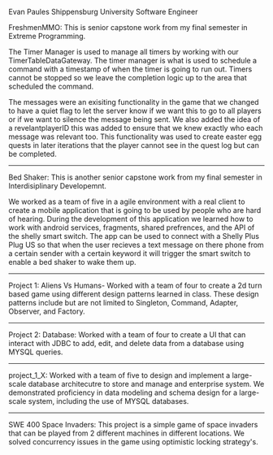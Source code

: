 Evan Paules
Shippensburg University
Software Engineer

FreshmenMMO: This is senior capstone work from my final semester in Extreme Programming. 

The Timer Manager is used to manage all timers by working with our TimerTableDataGateway. The timer manager is what is used to schedule a command with a timestamp of when the timer is going to run out. Timers cannot be stopped so we leave the completion logic up to the area that scheduled the command.

The messages were an exisiting functionality in the game that we changed to have a quiet flag to let the server know if we want this to go to all players or if we want to silence the message being sent. We also added the idea of a revelantplayerID this was added to ensure that we knew exactly who each message was relevant too. This functionality was used to create easter egg quests in later iterations that the player cannot see in the quest log but can be completed.

---------------------------------------------------------------------------------------------------------------------------

Bed Shaker: This is another senior capstone work from my final semester in Interdisiplinary Developemnt.

We worked as a team of five in a agile environment with a real client to create a mobile application that is going to be used by people who are hard of hearing. During the development of this application we learned how to work with android services, fragments, shared prefrences, and the API of the shelly smart switch. The app can be used to connect with a Shelly Plus Plug US so that when the user recieves a text message on there phone from a certain sender with a certain keyword it will trigger the smart switch to enable a bed shaker to wake them up.

---------------------------------------------------------------------------------------------------------------------------

Project 1: Aliens Vs Humans- Worked with a team of four to create a 2d turn based game using different design patterns learned in class. These design patterns include but are not limited to Singleton, Command, Adapter, Observer, and Factory.

---------------------------------------------------------------------------------------------------------------------------

Project 2: Database: Worked with a team of four to create a UI that can interact with JDBC to add, edit, and delete data from a database using MYSQL queries.

---------------------------------------------------------------------------------------------------------------------------

project_1_X: Worked with a team of five to design and implement a large-scale database architecutre to store and manage and enterprise system. We demonstrated proficiency in data modeling and schema design for a large-scale system, including the use of MYSQL databases.

---------------------------------------------------------------------------------------------------------------------------
SWE 400 Space Invaders: This project is a simple game of space invaders that can be played from 2 different machines in different locations. We solved concurrency issues in the game using optimistic locking strategy's. 
